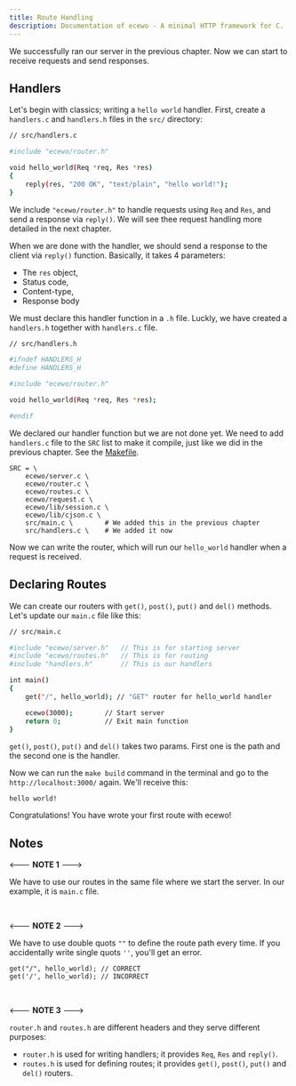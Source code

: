 ```yaml
---
title: Route Handling
description: Documentation of ecewo - A minimal HTTP framework for C.
---
```


We successfully ran our server in the previous chapter. Now we can start to receive requests and send responses.

## Handlers

Let's begin with classics; writing a `hello world` handler. First, create a `handlers.c` and `handlers.h` files in the `src/` directory:

```sh
// src/handlers.c

#include "ecewo/router.h"

void hello_world(Req *req, Res *res)
{
    reply(res, "200 OK", "text/plain", "hello world!");
}
```

We include `"ecewo/router.h"` to handle requests using `Req` and `Res`, and send a response via `reply()`.
We will see thee request handling more detailed in the next chapter.

When we are done with the handler, we should send a response to the client via `reply()` function. Basically, it takes 4 parameters:
- The `res` object,
- Status code,
- Content-type,
- Response body

We must declare this handler function in a `.h` file. Luckly, we have created a `handlers.h` together with `handlers.c` file.

```sh
// src/handlers.h

#ifndef HANDLERS_H
#define HANDLERS_H

#include "ecewo/router.h"

void hello_world(Req *req, Res *res);

#endif
```

We declared our handler function but we are not done yet. We need to add `handlers.c` file to the `SRC` list to make it compile, just like we did in the previous chapter. See the [Makefile](/docs/installation#src).

```
SRC = \
    ecewo/server.c \
    ecewo/router.c \
    ecewo/routes.c \
    ecewo/request.c \
    ecewo/lib/session.c \
    ecewo/lib/cjson.c \
    src/main.c \        # We added this in the previous chapter
    src/handlers.c \    # We added it now
```

Now we can write the router, which will run our `hello_world` handler when a request is received.

## Declaring Routes

We can create our routers with `get()`, `post()`, `put()` and `del()` methods. Let's update our `main.c` file like this:

```sh
// src/main.c

#include "ecewo/server.h"   // This is for starting server
#include "ecewo/routes.h"   // This is for routing
#include "handlers.h"       // This is our handlers

int main()
{
    get("/", hello_world); // "GET" router for hello_world handler

    ecewo(3000);        // Start server
    return 0;           // Exit main function
}
```

`get()`, `post()`, `put()` and `del()` takes two params. First one is the path and the second one is the handler.

Now we can run the `make build` command in the terminal and go to the `http://localhost:3000/` again. We'll receive this:

```
hello world!
```

Congratulations! You have wrote your first route with ecewo!

## Notes

<--- **NOTE 1** --->

We have to use our routes in the same file where we start the server.
In our example, it is `main.c` file.

<br/>

<--- **NOTE 2** --->

We have to use double quots `""` to define the route path every time. If you accidentally write single quots `''`, you'll get an error.

```
get("/", hello_world); // CORRECT
get('/', hello_world); // INCORRECT
```

<br/>

<--- **NOTE 3** --->

`router.h` and `routes.h` are different headers and they serve different purposes:

- `router.h` is used for writing handlers; it provides `Req`, `Res` and `reply()`.
- `routes.h` is used for defining routes; it provides `get()`, `post()`, `put()` and `del()` routers.

